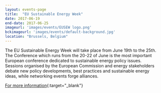 ```yaml
---
layout: events-page
title:  "EU Sustainable Energy Week"
date: 2017-06-19
end-date: 2017-06-25
imageurl: 'images/events/EUSEW logo.png'
bckimageurl: 'images/events/default-background.jpg'
location: "Brussels, Belgium"
---
```

The EU Sustainable Energy Week will take place from June 19th to the 25th. The Conference which runs from the 20-22 of June is the most important European conference dedicated to sustainable energy policy issues. Sessions organised by the European Commission and energy stakeholders debate new policy developments, best practices and sustainable energy ideas, while networking events forge alliances.

[For more information](http://www.eusew.eu/){:target="_blank"}
